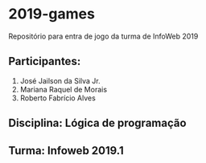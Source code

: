 # 2019-games
Repositório para entra de jogo da turma de InfoWeb 2019

## Participantes:

1. José Jailson da Silva Jr.
2. Mariana Raquel de Morais
3. Roberto Fabrício Alves

## Disciplina: Lógica de programação
## Turma: Infoweb 2019.1
